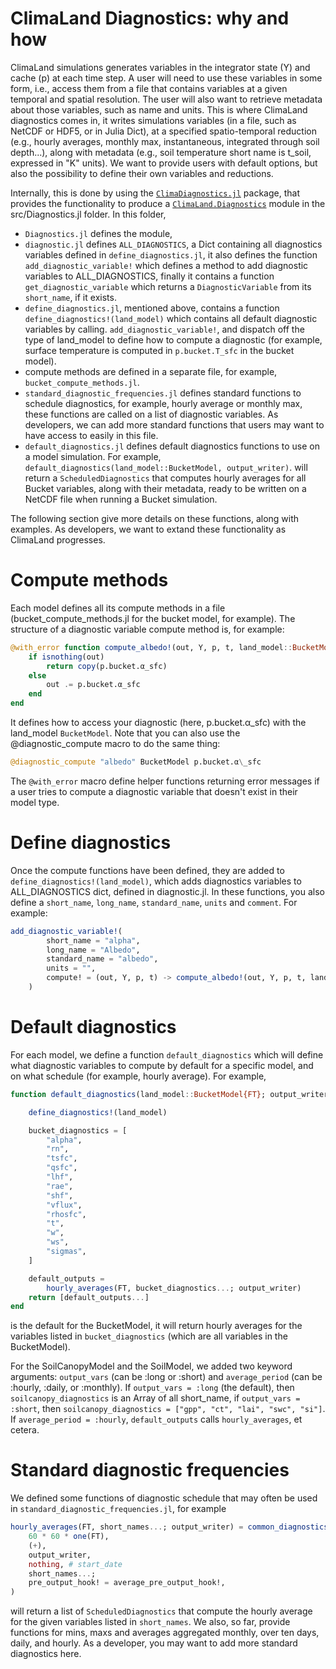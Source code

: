 # ClimaLand Diagnostics: why and how

ClimaLand simulations generates variables in the integrator state (Y) and cache (p) at each time step.
A user will need to use these variables in some form, i.e., access them from a file that contains variables at a given temporal and spatial resolution.
The user will also want to retrieve metadata about those variables, such as name and units.
This is where ClimaLand diagnostics comes in, it writes simulations variables (in a file, such as NetCDF or HDF5, or in Julia Dict), at a specified spatio-temporal reduction
(e.g., hourly averages, monthly max, instantaneous, integrated through soil depth...), along with metadata (e.g., soil temperature short name is t\_soil, expressed in "K" units).
We want to provide users with default options, but also the possibility to define their own variables and reductions.

Internally, this is done by using the [`ClimaDiagnostics.jl`](https://github.com/CliMA/ClimaDiagnostics.jl) package, that provides the functionality to produce a
[`ClimaLand.Diagnostics`](https://github.com/CliMA/ClimaLand.jl/tree/main/src/Diagnostics/Diagnostics.jl) module in the src/Diagnostics.jl folder. In this folder,
 - `Diagnostics.jl` defines the module,
 - `diagnostic.jl` defines `ALL_DIAGNOSTICS`, a Dict containing all diagnostics variables defined in `define_diagnostics.jl`, it also defines the function
 `add_diagnostic_variable!` which defines a method to add diagnostic variables to ALL\_DIAGNOSTICS, finally it contains a function `get_diagnostic_variable` which returns a
 `DiagnosticVariable` from its `short_name`, if it exists.
 - `define_diagnostics.jl`, mentioned above, contains a function `define_diagnostics!(land_model)` which contains all default diagnostic variables by calling.
 `add_diagnostic_variable!`, and dispatch off the type of land\_model to define how to compute a diagnostic (for example, surface temperature is computed in `p.bucket.T_sfc` in the bucket model).
 - compute methods are defined in a separate file, for example, `bucket_compute_methods.jl`.
 - `standard_diagnostic_frequencies.jl` defines standard functions to schedule diagnostics, for example, hourly average or monthly max, these functions are called on a list of diagnostic variables. As developers, we can add more standard functions that users may want to have access to easily in this file.
 - `default_diagnostics.jl` defines default diagnostics functions to use on a model simulation. For example, `default_diagnostics(land_model::BucketModel, output_writer)`.
 will return a `ScheduledDiagnostics` that computes hourly averages for all Bucket variables, along with their metadata, ready to be written on a NetCDF file when running a Bucket simulation.

The following section give more details on these functions, along with examples. As developers, we want to extand these functionality as ClimaLand progresses.

# Compute methods

Each model defines all its compute methods in a file (bucket\_compute\_methods.jl for the bucket model, for example).
The structure of a diagnostic variable compute method is, for example:
```Julia
@with_error function compute_albedo!(out, Y, p, t, land_model::BucketModel)
    if isnothing(out)
        return copy(p.bucket.α_sfc)
    else
        out .= p.bucket.α_sfc
    end
end
```

It defines how to access your diagnostic (here, p.bucket.α\_sfc) with the land\_model `BucketModel`.
Note that you can also use the @diagnostic\_compute macro to do the same thing:

```Julia
@diagnostic_compute "albedo" BucketModel p.bucket.α\_sfc
```

The `@with_error` macro define helper functions returning error messages if a user tries to compute a diagnostic variable that doesn't exist in their model type.

# Define diagnostics

Once the compute functions have been defined, they are added to `define_diagnostics!(land_model)`, which adds diagnostics variables to ALL\_DIAGNOSTICS dict,
defined in diagnostic.jl. In these functions, you also define a `short_name`, `long_name`, `standard_name`, `units` and `comment`. For example:

```Julia
add_diagnostic_variable!(
        short_name = "alpha",
        long_name = "Albedo",
        standard_name = "albedo",
        units = "",
        compute! = (out, Y, p, t) -> compute_albedo!(out, Y, p, t, land_model),
    )
```

# Default diagnostics

For each model, we define a function `default_diagnostics` which will define what diagnostic variables to compute by default for a specific model, and
on what schedule (for example, hourly average). For example,

```Julia
function default_diagnostics(land_model::BucketModel{FT}; output_writer) where {FT}

    define_diagnostics!(land_model)

    bucket_diagnostics = [
        "alpha",
        "rn",
        "tsfc",
        "qsfc",
        "lhf",
        "rae",
        "shf",
        "vflux",
        "rhosfc",
        "t",
        "w",
        "ws",
        "sigmas",
    ]

    default_outputs =
        hourly_averages(FT, bucket_diagnostics...; output_writer)
    return [default_outputs...]
end
```

is the default for the BucketModel, it will return hourly averages for the variables listed in `bucket_diagnostics` (which are all variables in the BucketModel).

For the SoilCanopyModel and the SoilModel, we added two keyword arguments: `output_vars` (can be :long or :short) and `average_period` (can be :hourly, :daily, or :monthly).
If `output_vars = :long` (the default), then `soilcanopy_diagnostics` is an Array of all short\_name, if `output_vars = :short`, then `soilcanopy_diagnostics = ["gpp", "ct", "lai", "swc", "si"]`.
If `average_period = :hourly`, `default_outputs` calls `hourly_averages`, et cetera.

# Standard diagnostic frequencies

We defined some functions of diagnostic schedule that may often be used in `standard_diagnostic_frequencies.jl`, for example

```Julia
hourly_averages(FT, short_names...; output_writer) = common_diagnostics(
    60 * 60 * one(FT),
    (+),
    output_writer,
    nothing, # start_date
    short_names...;
    pre_output_hook! = average_pre_output_hook!,
)
```

will return a list of `ScheduledDiagnostics` that compute the hourly average for the given variables listed in `short_names`.
We also, so far, provide functions for mins, maxs and averages aggregated monthly, over ten days, daily, and hourly.
As a developer, you may want to add more standard diagnostics here.
